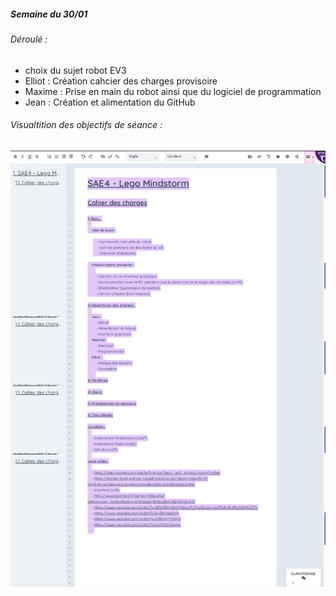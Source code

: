 ##### Semaine du 30/01

###### Déroulé : 

- choix du sujet robot EV3
- Elliot : Création cahcier des charges provisoire
- Maxime : Prise en main du robot ainsi que du logiciel de programmation
- Jean : Création et alimentation du GitHub

###### Visualtition des objectifs de séance :

![cahier des charges](Cdc.jpg)
